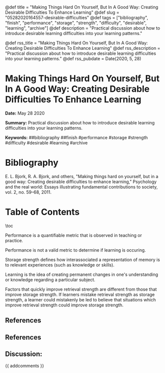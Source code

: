 @def title = "Making Things Hard On Yourself, But In A Good Way: Creating Desirable Difficulties To Enhance Learning"
@def slug = "05282020164557-desirable-difficulties"
@def tags = ["bibliography", "finish", "performance", "storage", "strength", "difficulty", "desirable", "learning", "archive"]
@def description = "Practical discussion about how to introduce desirable learning difficulties into your learning patterns."

@def rss_title = "Making Things Hard On Yourself, But In A Good Way: Creating Desirable Difficulties To Enhance Learning"
@def rss_description = "Practical discussion about how to introduce desirable learning difficulties into your learning patterns."
@def rss_pubdate = Date(2020, 5, 28)


Making Things Hard On Yourself, But In A Good Way: Creating Desirable Difficulties To Enhance Learning
=========

**Date:** May 28 2020

**Summary:** Practical discussion about how to introduce desirable learning difficulties into your learning patterns.

**Keywords:** ##bibliography ##finish #performance #storage #strength #difficulty #desirable #learning #archive

Bibliography
==========

E. L. Bjork, R. A. Bjork, and others, "Making things hard on yourself, but in a good way: Creating desirable difficulties to enhance learning," Psychology and the real world: Essays illustrating fundamental contributions to society, vol. 2, no. 59–68, 2011.

Table of Contents
=========

\toc

Performance is a quantifiable metric that is observed in teaching or practice.

Performance is not a valid metric to determine if learning is occuring.

Storage strength defines how interassociated a representation of memory is to relevant experiences (such as knowledge or skills).

Learning is the idea of creating permanent changes in one's understanding or knowledge regarding a particular subject.

Factors that quickly improve retrieval strength are different from those that improve storage strength. If learners mistake retrieval strength as storage strength, a learner could mistakenly be led to believe that situations which improve retrieval strength could improve storage strength.

## References

## References
## Discussion: 

{{ addcomments }}
